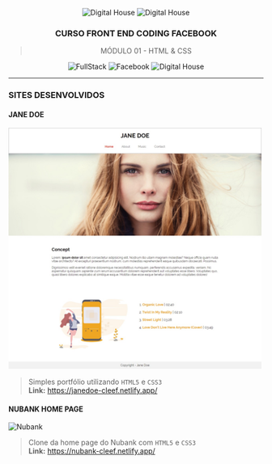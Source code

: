 <p align="center">
    <img alt="Digital House" src="https://estacaohack.fb.com/wp-content/uploads/sites/55/2018/11/estacao-hack-logo.png" width="300"/>
    <img alt="Digital House" src="https://www.digitalhouse.com/logo-color.svg" width="280"/>
</>

<h3 align="center">
  CURSO FRONT END CODING FACEBOOK
</h3>

<blockquote align="center">MÓDULO 01 - HTML & CSS</blockquote>

<p align="center">
    <img alt="FullStack" src="https://img.shields.io/badge/course-front%20end-FFA500?style=flat-square">
    <img alt="Facebook" src="https://img.shields.io/badge/by-facebook-009ACD?style=flat-square">
    <img alt="Digital House" src="https://img.shields.io/badge/in-digital%20house-FF4040?style=flat-square">
</p>

<hr>

### SITES DESENVOLVIDOS

#### JANE DOE

<img src="/janedoe/mockups/mockup_home_v2.jpeg" alt="Jane Doe" width="500">

> Simples portfólio utilizando `HTML5` e `CSS3`  
**Link:** https://janedoe-cleef.netlify.app/

#### NUBANK HOME PAGE

<img src="/nubank/img/my_nubank_home_page.png" alt="Nubank" width="500">

> Clone da home page do Nubank com `HTML5` e `CSS3`  
**Link:** https://nubank-cleef.netlify.app/
